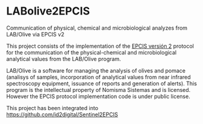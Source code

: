 # LABolive2EPCIS
Communication of physical, chemical and microbiological analyzes from LAB/Olive via EPCIS v2

This project consists of the implementation of the [EPCIS versión 2](https://github.com/gs1/EPCIS) protocol for the communication of the physical-chemical and microbiological analytical values from the LAB/Olive program.

LAB/Olive is a software for managing the analysis of olives and pomace (analisys of samples, incorporation of analytical values ​​from near infrared spectroscopy equipment, issuance of reports and generation of alerts). This program is the intellectual property of Nomisma Sistemas and is licensed. However the EPCIS protocol implementation code is under public license.

This project has been integrated into https://github.com/id2digital/Sentinel2EPCIS
